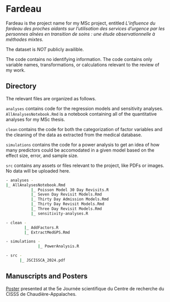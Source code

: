 # Fardeau

Fardeau is the project name for my MSc project, entitled *L’influence du fardeau des proches aidants sur l’utilisation des services d’urgence par les   personnes aînées en transition de soins : une étude observationnelle à méthodes mixtes*.  

The dataset is *NOT* publicly availible. 

The code contains no identifying information. The code contains only variable names, transformations, or calculations relevant to the review of my work. 

## Directory

The relevant files are organized as follows. 

`analyses` contains code for the regression models and sensitivity analyses. `AllAnalysesNotebook.Rmd` is a notebook containing all of the quantitative analyses for my MSc thesis. 

`clean` contains the code for both the categorization of factor variables and the cleaning of the data as extracted from the medical database. 

`simulations` contains the code for a power analysis to get an idea of how many predictors could be accomodated in a given model based on the effect size, error, and sample size. 

`src` contains any assets or files relevant to the project, like PDFs or images. No data will be uploaded here. 

```bash
- analyses -
|_ AllAnalysesNotebook.Rmd
           |_ Poisson Model 30 Day Revisits.R
           |_ Seven Day Revisit Models.Rmd
           |_ Thirty Day Admission Models.Rmd
           |_ Thirty Day Revisit Models.Rmd
           |_ Three Day Revisit Models.Rmd
           |_ sensitivity-analyses.R

- clean -
        |_ AddFactors.R
        |_ ExtractMedGPS.Rmd

- simulations -
              |_ PowerAnalysis.R

- src -
      |_ JSCISSCA_2024.pdf

```

## Manuscripts and Posters

[Poster](https://github.com/LMD-nat/fardeau/blob/main/src/JSCISSCA_2024.pdf) presented at the 5e Journée scientifique du Centre de recherche du CISSS de Chaudière-Appalaches. 
